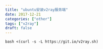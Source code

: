 ```yaml
---
title: "ubuntu安装v2ray服务端"
date: 2017-12-21
categories: ["other"]
tags: ["v2ray"]
draft: false 
---
```

```
bash <(curl -s -L https://git.io/v2ray.sh)
```

